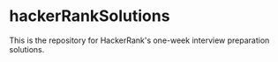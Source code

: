 # hackerRankSolutions
This is the repository for HackerRank's one-week interview preparation solutions.
